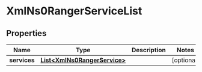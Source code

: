 
# XmlNs0RangerServiceList

## Properties
Name | Type | Description | Notes
------------ | ------------- | ------------- | -------------
**services** | [**List&lt;XmlNs0RangerService&gt;**](XmlNs0RangerService.md) |  |  [optional]



